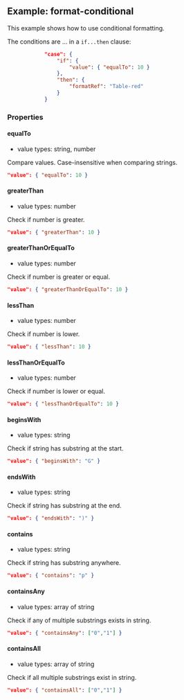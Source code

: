 ## Example: format-conditional

This example shows how to use conditional formatting.

The conditions are ... in a `if...then` clause:

```json
			"case": {
				"if": {
					"value": { "equalTo": 10 }
				},
				"then": {
					"formatRef": "Table-red"
				}
			}
```

### Properties

#### equalTo

- value types: string, number

Compare values. Case-insensitive when comparing strings.

```json
"value": { "equalTo": 10 }
```

#### greaterThan

- value types: number

Check if number is greater.

```json
"value": { "greaterThan": 10 }
```


#### greaterThanOrEqualTo

- value types: number

Check if number is greater or equal.

```json
"value": { "greaterThanOrEqualTo": 10 }
```


#### lessThan

- value types: number

Check if number is lower.

```json
"value": { "lessThan": 10 }
```


#### lessThanOrEqualTo

- value types: number

Check if number is lower or equal.

```json
"value": { "lessThanOrEqualTo": 10 }
```


#### beginsWith

- value types: string

Check if string has substring at the start.

```json
"value": { "beginsWith": "G" }
```


#### endsWith

- value types: string

Check if string has substring at the end.

```json
"value": { "endsWith": ")" }
```


#### contains

- value types: string

Check if string has substring anywhere.

```json
"value": { "contains": "p" }
```


#### containsAny

- value types: array of string

Check if any of multiple substrings exists in string.

```json
"value": { "containsAny": ["0","1"] }
```


#### containsAll

- value types: array of string

Check if all multiple substrings exist in string.

```json
"value": { "containsAll": ["0","1"] }
```
